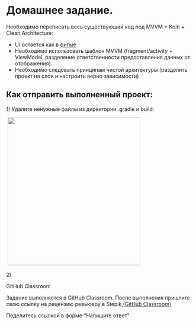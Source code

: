 <h1>Домашнее задание. </h1>

<p>Необходимо переписать весь существующий код под MVVM + Koin + Clean Architecture:</p>

<ul>
	<li>UI остается как в <a href="https://www.figma.com/file/wUMKwvYvomG7L3OTuerHhf/Translator?node-id=3693%3A292" rel="noopener noreferrer nofollow">фигме</a></li>
	<li>Необходимо использовать шаблон MVVM (fragment/activity + ViewModel, разделение ответственности предоставления данных от отображения). </li>
	<li>Необходимо следовать принципам чистой архитектуры (разделить проект на слои и настроить верно зависимости)</li>
</ul>

<h2>Как отправить выполненный проект:</h2>

<p>1) Удалите ненужные файлы из директории .gradle и build:</p>

<p> <img alt="" height="399" name="Снимок экрана 2022-03-17 в 17.19.19.png" src="https://ucarecdn.com/0499e2b3-4102-4f7a-8a53-6774a145947d/" width="358"></p>

<p>2)</p>

<p>GitHub Classroom</p>

<p>Задание выполняется в GitHub Classroom. После выполнения пришлите свою ссылку на рецензию ревьюеру в Stepik<a href="https://classroom.github.com/a/sGqMQOvh" rel="noopener noreferrer nofollow"> </a><a href="https://classroom.github.com/a/v8LJUSTu" rel="noopener noreferrer nofollow">(GitHub Classroom)</a></p>

<p>Поделитесь ссылкой в форме "Напишите ответ"</p>



